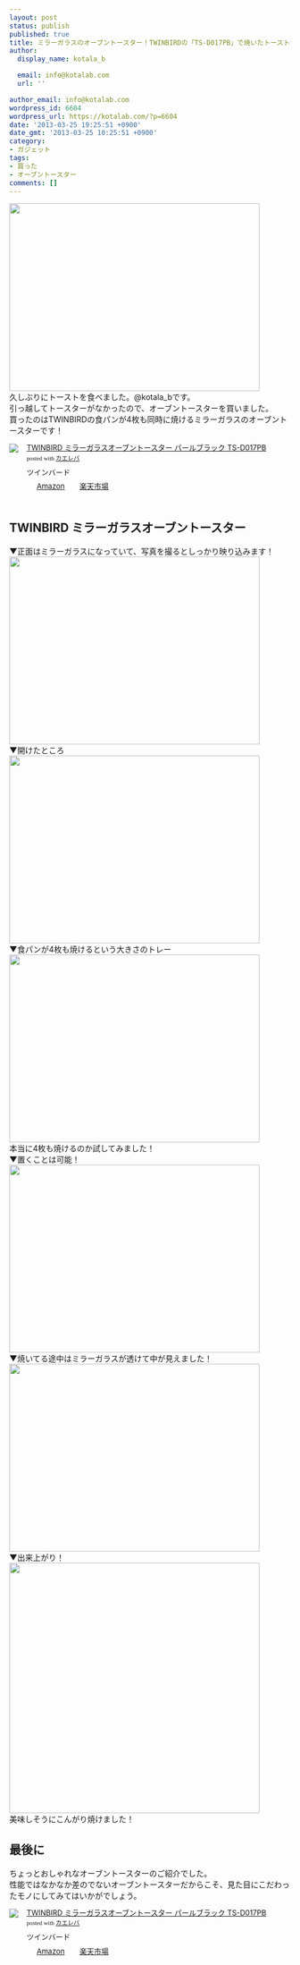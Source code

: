 ```yaml
---
layout: post
status: publish
published: true
title: ミラーガラスのオーブントースター！TWINBIRDの「TS-D017PB」で焼いたトーストがこんがり焼けて美味しかった！
author:
  display_name: kotala_b

  email: info@kotalab.com
  url: ''

author_email: info@kotalab.com
wordpress_id: 6604
wordpress_url: https://kotalab.com/?p=6604
date: '2013-03-25 19:25:51 +0900'
date_gmt: '2013-03-25 10:25:51 +0900'
category:
- ガジェット
tags:
- 買った
- オーブントースター
comments: []
---
```

<p><img alt="" src="https://kotalab.com/wp-content/uploads/slooProImg_20130325192549.jpg" width="448" height="336" /><br />
久しぶりにトーストを食べました。@kotala_bです。<br />
引っ越してトースターがなかったので、オーブントースターを買いました。<br />
買ったのはTWINBIRDの食パンが4枚も同時に焼けるミラーガラスのオーブントースターです！</p>
<div class="kaerebalink-box" style="text-align:left;padding-bottom:20px;font-size:small;/zoom: 1;overflow: hidden;">
<div class="kaerebalink-image" style="float:left;margin:0 15px 10px 0;"><a href="https://www.amazon.co.jp/exec/obidos/ASIN/B001AK1XFU/same-22/ref=nosim/" rel="nofollow" target="_blank"><img src="https://images-fe.ssl-images-amazon.com/images/I/41JncKfyJvL._SL160_.jpg" style="border: none;" /></a></div>
<div class="kaerebalink-info" style="line-height:120%;/zoom: 1;overflow: hidden;">
<div class="kaerebalink-name" style="margin-bottom:10px;line-height:120%"><a href="https://www.amazon.co.jp/exec/obidos/ASIN/B001AK1XFU/same-22/ref=nosim/" rel="nofollow" target="_blank">TWINBIRD ミラーガラスオーブントースター パールブラック TS-D017PB</a>
<div class="kaerebalink-powered-date" style="font-size:8pt;margin-top:5px;font-family:verdana;line-height:120%">posted with <a href="https://kaereba.com" target="_blank">カエレバ</a></div>
</div>
<div class="kaerebalink-detail" style="margin-bottom:5px;"> ツインバード     </div>
<div class="kaerebalink-link1" style="margin-top:10px;">
<div class="shoplinkamazon" style="display:inline;margin-right:5px;background: url('https://img.yomereba.com/tam_k_01.gif') 0 0 no-repeat;padding: 2px 0 2px 18px;white-space: nowrap;"><a href="https://www.amazon.co.jp/gp/search?keywords=TS-D017PB&__mk_ja_JP=%83J%83%5E%83J%83i&tag=same-22" rel="nofollow" target="_blank" title="アマゾン" >Amazon</a></div>
<div class="shoplinkrakuten" style="display:inline;margin-right:5px;background: url('https://img.yomereba.com/tam_k_01.gif') 0 -50px no-repeat;padding: 2px 0 2px 18px;white-space: nowrap;"><a href="https://hb.afl.rakuten.co.jp/hgc/0fac4537.dbf8529f.0fac4538.a4466d9e/?pc=http%3A%2F%2Fsearch.rakuten.co.jp%2Fsearch%2Fmall%2FTS-D017PB%2F-%2Ff.1-p.1-s.1-sf.0-st.A-v.2%3Fx%3D0%26scid%3Daf_ich_link_urltxt%26m%3Dhttp%3A%2F%2Fm.rakuten.co.jp%2F" rel="nofollow" target="_blank" title="楽天市場" >楽天市場</a></div>
</div>
</div>
<div class="booklink-footer" style="clear: left"></div>
</div>
<!--more-->
<h2>TWINBIRD ミラーガラスオーブントースター</h2>
<p>▼正面はミラーガラスになっていて、写真を撮るとしっかり映り込みます！<br />
<img alt="" src="https://kotalab.com/wp-content/uploads/slooProImg_20130325192547.jpg" width="448" height="336" /><br />
▼開けたところ<br />
<img alt="" src="https://kotalab.com/wp-content/uploads/slooProImg_20130325192545.jpg" width="448" height="336" /><br />
▼食パンが4枚も焼けるという大きさのトレー<br />
<img alt="" src="https://kotalab.com/wp-content/uploads/slooProImg_20130325192543.jpg" width="448" height="336" /><br />
本当に4枚も焼けるのか試してみました！<br />
▼置くことは可能！<br />
<img alt="" src="https://kotalab.com/wp-content/uploads/slooProImg_20130325192541.jpg" width="448" height="336" /><br />
▼焼いてる途中はミラーガラスが透けて中が見えました！<br />
<img alt="" src="https://kotalab.com/wp-content/uploads/slooProImg_20130325192538.jpg" width="448" height="336" /><br />
▼出来上がり！<br />
<img alt="" src="https://kotalab.com/wp-content/uploads/slooProImg_20130325192540.jpg" width="448" height="448" /><br />
美味しそうにこんがり焼けました！</p>
<h2>最後に</h2>
<p>ちょっとおしゃれなオーブントースターのご紹介でした。<br />
性能ではなかなか差のでないオーブントースターだからこそ、見た目にこだわったモノにしてみてはいかがでしょう。</p>
<div class="kaerebalink-box" style="text-align:left;padding-bottom:20px;font-size:small;/zoom: 1;overflow: hidden;">
<div class="kaerebalink-image" style="float:left;margin:0 15px 10px 0;"><a href="https://www.amazon.co.jp/exec/obidos/ASIN/B001AK1XFU/same-22/ref=nosim/" rel="nofollow" target="_blank"><img src="https://images-fe.ssl-images-amazon.com/images/I/41JncKfyJvL._SL160_.jpg" style="border: none;" /></a></div>
<div class="kaerebalink-info" style="line-height:120%;/zoom: 1;overflow: hidden;">
<div class="kaerebalink-name" style="margin-bottom:10px;line-height:120%"><a href="https://www.amazon.co.jp/exec/obidos/ASIN/B001AK1XFU/same-22/ref=nosim/" rel="nofollow" target="_blank">TWINBIRD ミラーガラスオーブントースター パールブラック TS-D017PB</a>
<div class="kaerebalink-powered-date" style="font-size:8pt;margin-top:5px;font-family:verdana;line-height:120%">posted with <a href="https://kaereba.com" target="_blank">カエレバ</a></div>
</div>
<div class="kaerebalink-detail" style="margin-bottom:5px;"> ツインバード     </div>
<div class="kaerebalink-link1" style="margin-top:10px;">
<div class="shoplinkamazon" style="display:inline;margin-right:5px;background: url('https://img.yomereba.com/tam_k_01.gif') 0 0 no-repeat;padding: 2px 0 2px 18px;white-space: nowrap;"><a href="https://www.amazon.co.jp/gp/search?keywords=TS-D017PB&__mk_ja_JP=%83J%83%5E%83J%83i&tag=same-22" rel="nofollow" target="_blank" title="アマゾン" >Amazon</a></div>
<div class="shoplinkrakuten" style="display:inline;margin-right:5px;background: url('https://img.yomereba.com/tam_k_01.gif') 0 -50px no-repeat;padding: 2px 0 2px 18px;white-space: nowrap;"><a href="https://hb.afl.rakuten.co.jp/hgc/0fac4537.dbf8529f.0fac4538.a4466d9e/?pc=http%3A%2F%2Fsearch.rakuten.co.jp%2Fsearch%2Fmall%2FTS-D017PB%2F-%2Ff.1-p.1-s.1-sf.0-st.A-v.2%3Fx%3D0%26scid%3Daf_ich_link_urltxt%26m%3Dhttp%3A%2F%2Fm.rakuten.co.jp%2F" rel="nofollow" target="_blank" title="楽天市場" >楽天市場</a></div>
</div>
</div>
<div class="booklink-footer" style="clear: left"></div>
</div>
